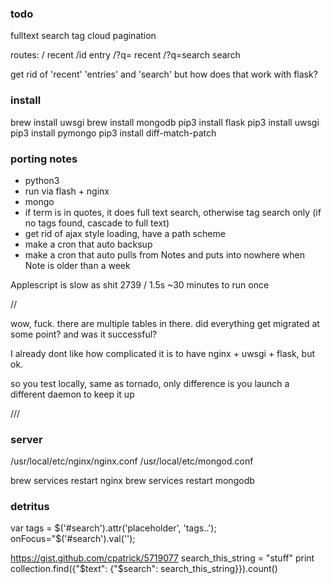 ### todo
fulltext search
tag cloud
pagination

routes:
/   recent
/id entry
/?q= recent
/?q=search search

get rid of 'recent' 'entries' and 'search'
but how does that work with flask?


### install

brew install uwsgi
brew install mongodb
pip3 install flask
pip3 install uwsgi
pip3 install pymongo
pip3 install diff-match-patch


### porting notes
- python3
- run via flash + nginx
- mongo
- if term is in quotes, it does full text search, otherwise tag search only (if no tags found, cascade to full text)
- get rid of ajax style loading, have a path scheme
- make a cron that auto backsup
- make a cron that auto pulls from Notes and puts into nowhere when Note is older than a week

Applescript is slow as shit
2739 / 1.5s
~30 minutes to run once


//

wow, fuck. there are multiple tables in there. did everything get migrated at some point? and was it successful?

I already dont like how complicated it is to have nginx + uwsgi + flask, but ok.

so you test locally, same as tornado, only difference is you launch a different daemon to keep it up


///


### server

/usr/local/etc/nginx/nginx.conf 
/usr/local/etc/mongod.conf

brew services restart nginx
brew services restart mongodb


### detritus

var tags = $('#search').attr('placeholder', 'tags..');
onFocus="$('#search').val('');

https://gist.github.com/cpatrick/5719077
search_this_string = "stuff"
print collection.find({"$text": {"$search": search_this_string}}).count()